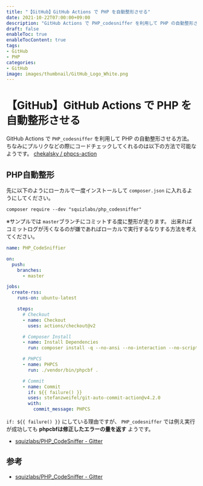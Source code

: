 ```yaml
---
title: "【GitHub】GitHub Actions で PHP を自動整形させる"
date: 2021-10-22T07:00:00+09:00
description: "GitHub Actions で PHP_codesniffer を利用して PHP の自動整形させる方法。"
draft: false
enableToc: true
enableTocContent: true
tags: 
- GitHub
- PHP
categories: 
- GitHub
image: images/thumbnail/GitHub_Logo_White.png
---
```


# 【GitHub】GitHub Actions で PHP を自動整形させる
GitHub Actions で `PHP_codesniffer` を利用して PHP の自動整形させる方法。
ちなみにプルリクなどの際にコードチェックしてくれるのは以下の方法で可能なようです。
<a href="https://github.com/chekalsky/phpcs-action" target="_blank" rel="nofollow noopener"> chekalsky / phpcs-action</a>

## PHP自動整形

先に以下のようにローカルで一度インストールして `composer.json` に入れるようにしてください。
```
composer require --dev "squizlabs/php_codesniffer"
```

※サンプルでは `master`ブランチにコミットする度に整形が走ります。
出来ればコミットログが汚くなるのが嫌であればローカルで実行するなりする方法を考えてください。

``` yml:/.github/workflows/phpcs-auto-commit.yml
name: PHP_CodeSniffier

on:
  push:
    branches:
      - master

jobs:
  create-rss:
    runs-on: ubuntu-latest

    steps:
      # Checkout
      - name: Checkout
        uses: actions/checkout@v2

      # Composer Install
      - name: Install Dependencies
        run: composer install -q --no-ansi --no-interaction --no-scripts --no-progress --prefer-dist

      # PHPCS
      - name: PHPCS
        run: ./vendor/bin/phpcbf .

      # Commit
      - name: Commit
        if: ${{ failure() }}
        uses: stefanzweifel/git-auto-commit-action@v4.2.0
        with:
          commit_message: PHPCS
```

`if: ${{ failure() }}` にしている理由ですが、 `PHP_codesniffer` では例え実行が成功しても **phpcbfは修正したエラーの量を返す** ようです。
* <a href="https://gitter.im/squizlabs/PHP_CodeSniffer?at=5728b35e944fc7ba04cc9d05" target="_blank" rel="nofollow noopener"> squizlabs/PHP_CodeSniffer - Gitter</a>

## 参考
* <a href="https://gitter.im/squizlabs/PHP_CodeSniffer?at=5728b35e944fc7ba04cc9d05" target="_blank" rel="nofollow noopener"> squizlabs/PHP_CodeSniffer - Gitter</a>